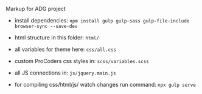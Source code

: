 Markup for ADG project

- install dependencies: `npm install gulp gulp-sass gulp-file-include browser-sync --save-dev`
- html structure in this folder: `html/`
- all variables for theme here: `css/all.css`

- custom ProCoders css styles in: `scss/variables.scss`
- all JS connections in: `js/jquery.main.js`

- for compiling  css/html/js/ watch changes run command: `npx gulp serve`